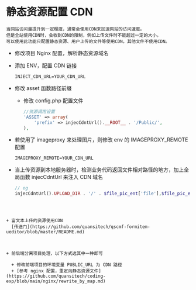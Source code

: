 # 静态资源配置 CDN

```text
当网站访问量提升到一定程度，通常会使用CDN来加速网站的访问速度。
但是全站使用CDN时，会收到CDN的限制，例如上传文件时不能超过一定的大小。
可以使用此功能只配置静态资源、用户上传的文件等使用CDN，其他文件不使用CDN。
```



+ 修改项目 Nginx 配置，解析静态资源域名
  
+ 添加 ENV，配置 CDN 链接
  
  ```env
  INJECT_CDN_URL=YOUR_CDN_URL
  ```
  
  
  
+ 修改 asset 函数路径前缀
  
  + 修改 config.php 配置文件
  
    ```php
    //资源调用设置
    'ASSET' => array(
        'prefix' => injecCdntUrl().__ROOT__ . '/Public/',
    ),
    ```
  
    
  
+ 若使用了 imageproxy 来处理图片，则修改 env 的 IMAGEPROXY_REMOTE 配置

  ```env
  IMAGEPROXY_REMOTE=YOUR_CDN_URL
  ```

  

+ 当上传资源到本地服务器时，检测业务代码返回文件相对路径的地方，加上全局函数 injecCdntUrl 来注入 CDN 域名
  
  ```php
  // eg
  injecCdntUrl().UPLOAD_DIR . '/' . $file_pic_ent['file'],$file_pic_ent['title']
```
  
  
  
+ 富文本上传的资源使用CDN
  [传送门](https://github.com/quansitech/qscmf-formitem-ueditor/blob/master/README.md)

  
  
+ 前后端分离项目处理，以下方式选其中一种即可
  
  + 修改前端项目的环境变量 PUBLIC_URL 为 CDN 路径
  + [参考 nginx 配置，重定向静态资源文件](https://github.com/quansitech/coding-exp/blob/main/nginx/rewrite_by_map.md)